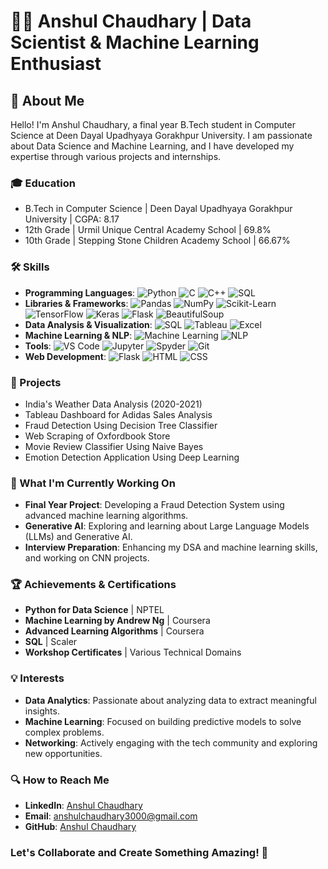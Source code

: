# 👨‍💻 Anshul Chaudhary | Data Scientist & Machine Learning Enthusiast
## 🌟 About Me
Hello! I'm Anshul Chaudhary, a final year B.Tech student in Computer Science at Deen Dayal Upadhyaya Gorakhpur University. I am passionate about Data Science and Machine Learning, and I have developed my expertise through various projects and internships.
### 🎓 Education
- B.Tech in Computer Science | Deen Dayal Upadhyaya Gorakhpur University | CGPA: 8.17
- 12th Grade | Urmil Unique Central Academy School | 69.8%
- 10th Grade | Stepping Stone Children Academy School | 66.67%
### 🛠️ Skills
- **Programming Languages**: ![Python](https://img.shields.io/badge/-Python-3776AB?logo=python&logoColor=white) ![C](https://img.shields.io/badge/-C-A8B9CC?logo=c&logoColor=white) ![C++](https://img.shields.io/badge/-C++-00599C?logo=c%2B%2B&logoColor=white) ![SQL](https://img.shields.io/badge/-SQL-4479A1?logo=postgresql&logoColor=white)
- **Libraries & Frameworks**: ![Pandas](https://img.shields.io/badge/-Pandas-150458?logo=pandas&logoColor=white) ![NumPy](https://img.shields.io/badge/-NumPy-013243?logo=numpy&logoColor=white) ![Scikit-Learn](https://img.shields.io/badge/-Scikit--Learn-F7931E?logo=scikit-learn&logoColor=white) ![TensorFlow](https://img.shields.io/badge/-TensorFlow-FF6F00?logo=tensorflow&logoColor=white) ![Keras](https://img.shields.io/badge/-Keras-D00000?logo=keras&logoColor=white) ![Flask](https://img.shields.io/badge/-Flask-000000?logo=flask&logoColor=white) ![BeautifulSoup](https://img.shields.io/badge/-BeautifulSoup-009688?logo=beautifulsoup&logoColor=white)
- **Data Analysis & Visualization**: ![SQL](https://img.shields.io/badge/-SQL-4479A1?logo=postgresql&logoColor=white) ![Tableau](https://img.shields.io/badge/-Tableau-E97627?logo=tableau&logoColor=white) ![Excel](https://img.shields.io/badge/-Excel-217346?logo=microsoft-excel&logoColor=white)
- **Machine Learning & NLP**: ![Machine Learning](https://img.shields.io/badge/-Machine%20Learning-FF6F00?logo=tensorflow&logoColor=white) ![NLP](https://img.shields.io/badge/-NLP-ff3e00?logo=numpy&logoColor=white)
- **Tools**: ![VS Code](https://img.shields.io/badge/-VS%20Code-007ACC?logo=visual-studio-code&logoColor=white) ![Jupyter](https://img.shields.io/badge/-Jupyter-F37626?logo=jupyter&logoColor=white) ![Spyder](https://img.shields.io/badge/-Spyder-FF0000?logo=spyder-ide&logoColor=white) ![Git](https://img.shields.io/badge/-Git-F05032?logo=git&logoColor=white)
- **Web Development**: ![Flask](https://img.shields.io/badge/-Flask-000000?logo=flask&logoColor=white) ![HTML](https://img.shields.io/badge/-HTML5-E34F26?logo=html5&logoColor=white) ![CSS](https://img.shields.io/badge/-CSS3-1572B6?logo=css3&logoColor=white)
### 💼 Projects
- India's Weather Data Analysis (2020-2021)
- Tableau Dashboard for Adidas Sales Analysis
- Fraud Detection Using Decision Tree Classifier
- Web Scraping of Oxfordbook Store
- Movie Review Classifier Using Naive Bayes
- Emotion Detection Application Using Deep Learning
### 🚀 What I'm Currently Working On
- **Final Year Project**: Developing a Fraud Detection System using advanced machine learning algorithms.
- **Generative AI**: Exploring and learning about Large Language Models (LLMs) and Generative AI.
- **Interview Preparation**: Enhancing my DSA and machine learning skills, and working on CNN projects.
### 🏆 Achievements & Certifications
- **Python for Data Science** | NPTEL
- **Machine Learning by Andrew Ng** | Coursera
- **Advanced Learning Algorithms** | Coursera
- **SQL** | Scaler
- **Workshop Certificates** | Various Technical Domains
### 💡 Interests
- **Data Analytics**: Passionate about analyzing data to extract meaningful insights.
- **Machine Learning**: Focused on building predictive models to solve complex problems.
- **Networking**: Actively engaging with the tech community and exploring new opportunities.
### 🔍 How to Reach Me
- **LinkedIn**: [Anshul Chaudhary](https://www.linkedin.com/in/anshul-chaudhary-b571b5251/)
- **Email**: anshulchaudhary3000@gmail.com
- **GitHub**: [Anshul Chaudhary](https://github.com/anshul-3000)
### **Let's Collaborate and Create Something Amazing! 🌟**

